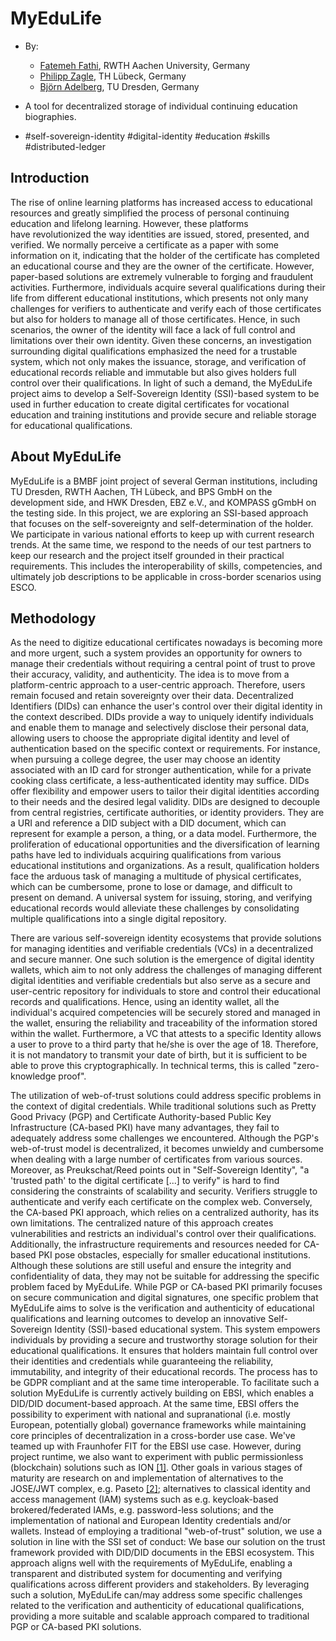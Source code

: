 # MyEduLife

- By:

  - [Fatemeh Fathi](Fathi@dbis.rwth-Aachen.de), RWTH Aachen University, Germany
  - [Philipp Zagle](philipp.zagler@th-luebeck.de), TH Lübeck, Germany
  - [Björn Adelberg](bjoern.adelberg@tu-dresden.de), TU Dresden, Germany

- A tool for decentralized storage of individual continuing education biographies.

- #self-sovereign-identity #digital-identity #education #skills #distributed-ledger

## Introduction
The rise of online learning platforms has increased access to educational resources and greatly simplified the process of personal continuing education and lifelong learning. However, these platforms have revolutionized the way identities are issued, stored, presented, and verified. We normally perceive a certificate as a paper with some information on it, indicating that the holder of the certificate has completed an educational course and they are the owner of the certificate. However, paper-based solutions are extremely vulnerable to forging and fraudulent activities. Furthermore, individuals acquire several qualifications during their life from different educational institutions, which presents not only many challenges for verifiers to authenticate and verify each of those certificates but also for holders to manage all of those certificates. Hence, in such scenarios, the owner of the identity will face a lack of full control and limitations over their own identity. Given these concerns, an investigation surrounding digital qualifications emphasized the need for a trustable system, which not only makes the issuance, storage, and verification of educational records reliable and immutable but also gives holders full control over their qualifications. In light of such a demand, the MyEduLife project aims to develop a Self-Sovereign Identity (SSI)-based system to be used in further education to create digital certificates for vocational education and training institutions and provide secure and reliable storage for educational qualifications.

## About MyEduLife

MyEduLife is a BMBF joint project of several German institutions, including TU Dresden, RWTH Aachen, TH Lübeck, and BPS GmbH on the development side, and HWK Dresden, EBZ e.V., and KOMPASS gGmbH on the testing side. In this project, we are exploring an SSI-based approach that focuses on the self-sovereignty and self-determination of the holder. We participate in various national efforts to keep up with current research trends. At the same time, we respond to the needs of our test partners to keep our research and the project itself grounded in their practical requirements. This includes the interoperability of skills, competencies, and ultimately job descriptions to be applicable in cross-border scenarios using ESCO.

## Methodology

As the need to digitize educational certificates nowadays is becoming more and more urgent, such a system provides an opportunity for owners to manage their credentials without requiring a central point of trust to prove their accuracy, validity, and authenticity. The idea is to move from a platform-centric approach to a user-centric approach. Therefore, users remain focused and retain sovereignty over their data. Decentralized Identifiers (DIDs) can enhance the user's control over their digital identity in the context described. DIDs provide a way to uniquely identify individuals and enable them to manage and selectively disclose their personal data, allowing users to choose the appropriate digital identity and level of authentication based on the specific context or requirements. For instance, when pursuing a college degree, the user may choose an identity associated with an ID card for stronger authentication, while for a private cooking class certificate, a less-authenticated identity may suffice. DIDs offer flexibility and empower users to tailor their digital identities according to their needs and the desired legal validity. DIDs are designed to decouple from central registries, certificate authorities, or identity providers. They are a URI and reference a DID subject with a DID document, which can represent for example a person, a thing, or a data model. Furthermore, the proliferation of educational opportunities and the diversification of learning paths have led to individuals acquiring qualifications from various educational institutions and organizations. As a result, qualification holders face the arduous task of managing a multitude of physical certificates, which can be cumbersome, prone to lose or damage, and difficult to present on demand. A universal system for issuing, storing, and verifying educational records would alleviate these challenges by consolidating multiple qualifications into a single digital repository.

There are various self-sovereign identity ecosystems that provide solutions for managing identities and verifiable credentials (VCs) in a decentralized and secure manner. One such solution is the emergence of digital identity wallets, which aim to not only address the challenges of managing different digital identities and verifiable credentials but also serve as a secure and user-centric repository for individuals to store and control their educational records and qualifications. Hence, using an identity wallet, all the individual's acquired competencies will be securely stored and managed in the wallet, ensuring the reliability and traceability of the information stored within the wallet. Furthermore, a VC that attests to a specific Identity allows a user to prove to a third party that he/she is over the age of 18. Therefore, it is not mandatory to transmit your date of birth, but it is sufficient to be able to prove this cryptographically. In technical terms, this is called "zero-knowledge proof".

The utilization of web-of-trust solutions could address specific problems in the context of digital credentials. While traditional solutions such as Pretty Good Privacy (PGP) and Certificate Authority-based Public Key Infrastructure (CA-based PKI) have many advantages, they fail to adequately address some challenges we encountered. Although the PGP's web-of-trust model is decentralized, it becomes unwieldy and cumbersome when dealing with a large number of certificates from various sources.  Moreover, as Preukschat/Reed points out in "Self-Sovereign Identity", "a 'trusted path' to the digital certificate [...] to verify" is hard to find considering the constraints of scalability and security. Verifiers struggle to authenticate and verify each certificate on the complex web. Conversely, the CA-based PKI approach, which relies on a centralized authority, has its own limitations. The centralized nature of this approach creates vulnerabilities and restricts an individual's control over their qualifications. Additionally, the infrastructure requirements and resources needed for CA-based PKI pose obstacles, especially for smaller educational institutions. Although these solutions are still useful and ensure the integrity and confidentiality of data, they may not be suitable for addressing the specific problem faced by MyEduLife. While PGP or CA-based PKI primarily focuses on secure communication and digital signatures, one specific problem that MyEduLife aims to solve is the verification and authenticity of educational qualifications and learning outcomes to develop an innovative Self-Sovereign Identity (SSI)-based educational system. This system empowers individuals by providing a secure and trustworthy storage solution for their educational qualifications. It ensures that holders maintain full control over their identities and credentials while guaranteeing the reliability, immutability, and integrity of their educational records. The process has to be GDPR compliant and at the same time interoperable. To facilitate such a solution MyEduLife is currently actively building on EBSI, which enables a DID/DID document-based approach. At the same time, EBSI offers the possibility to experiment with national and supranational (i.e. mostly European, potentially global) governance frameworks while maintaining core principles of decentralization in a cross-border use case. We've teamed up with Fraunhofer FIT for the EBSI use case. However, during project runtime, we also want to experiment with public permissionless (blockchain) solutions such as ION [[1]](https://identity.foundation/ion/). Other goals in various stages of maturity are research on and implementation of alternatives to the JOSE/JWT complex, e.g. Paseto [[2]](https://developer.okta.com/blog/2019/10/17/a-thorough-introduction-to-paseto); alternatives to classical identity and access management (IAM) systems such as e.g. keycloak-based brokered/federated IAMs, e.g. password-less solutions; and the implementation of national and European Identity credentials and/or wallets. Instead of employing a traditional "web-of-trust" solution, we use a solution in line with the SSI set of conduct: We base our solution on the trust framework provided with DID/DID documents in the EBSI ecosystem. This approach aligns well with the requirements of MyEduLife, enabling a transparent and distributed system for documenting and verifying qualifications across different providers and stakeholders. By leveraging such a solution, MyEduLife can/may address some specific challenges related to the verification and authenticity of educational qualifications, providing a more suitable and scalable approach compared to traditional PGP or CA-based PKI solutions.
